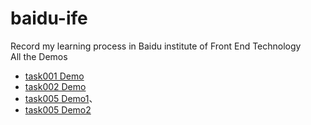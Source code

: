 # baidu-ife
Record my learning process in Baidu institute of Front End  Technology<br>
All the Demos<br>
* [task001 Demo](https://eureka2020.github.io/baidu-ife/task001/resume.html)<br>
* [task002 Demo](https://eureka2020.github.io/baidu-ife/task002/layout.html)<br>
* [task005 Demo1](https://eureka2020.github.io/baidu-ife/task005/calculator.html)、
* [task005 Demo2](https://eureka2020.github.io/baidu-ife/task005/resume.html)<br>
